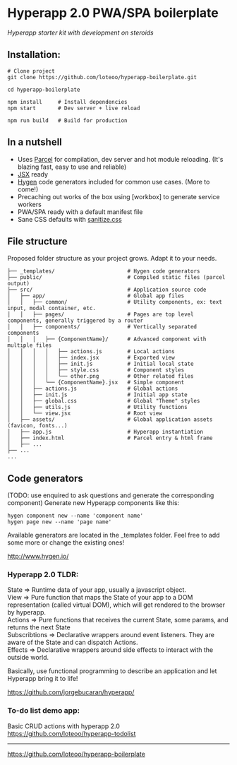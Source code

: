 # Hyperapp 2.0 PWA/SPA boilerplate
*Hyperapp starter kit with development on steroids*  

## Installation: 
```
# Clone project
git clone https://github.com/loteoo/hyperapp-boilerplate.git

cd hyperapp-boilerplate

npm install     # Install dependencies
npm start       # Dev server + live reload
```

```
npm run build   # Build for production
```


 
## In a nutshell
- Uses [Parcel](https://parceljs.org/) for compilation, dev server and hot module reloading.  (It's  blazing fast, easy to use and reliable)
- [JSX](https://reactjs.org/docs/introducing-jsx.html) ready  
- [Hygen](https://www.hygen.io/) code generators included for common use cases. (More to come!)  
- Precaching out works of the box using [workbox] to generate service workers
- PWA/SPA ready with a default manifest file
- Sane CSS defaults with [sanitize.css](https://csstools.github.io/sanitize.css/)



## File structure
Proposed folder structure as your project grows. Adapt it to your needs.

```
├── _templates/                       # Hygen code generators
├── public/                           # Compiled static files (parcel output)
├── src/                              # Application source code
│   ├── app/                          # Global app files
│   │   ├── common/                   # Utility components, ex: text input, modal container, etc.
│   │   ├── pages/                    # Pages are top level components, generally triggered by a router
│   │   ├── components/               # Vertically separated components
│   │   │   ├── {ComponentName}/      # Advanced component with multiple files
│   │   │   │   ├── actions.js        # Local actions
│   │   │   │   ├── index.jsx         # Exported view
│   │   │   │   ├── init.js           # Initial local state
│   │   │   │   ├── style.css         # Component styles
│   │   │   │   └── other.png         # Other related files
│   │   │   └── {ComponentName}.jsx   # Simple component
│   │   ├── actions.js                # Global actions
│   │   ├── init.js                   # Initial app state
│   │   ├── global.css                # Global "Theme" styles
│   │   ├── utils.js                  # Utility functions
│   │   └── view.jsx                  # Root view
│   ├── assets/                       # Global application assets (favicon, fonts...)
│   ├── app.js                        # Hyperapp instantiation
│   ├── index.html                    # Parcel entry & html frame
│   ├── ...
├── ...
...
```




## Code generators
(TODO: use enquired to ask questions and generate the corresponding component)
Generate new Hyperapp components like this:
```
hygen component new --name 'component name'
hygen page new --name 'page name'
```
Available generators are located in the _templates folder. Feel free to add some more or change the existing ones!

 
http://www.hygen.io/





### Hyperapp 2.0 TLDR:

State => Runtime data of your app, usually a javascript object.  
View => Pure function that maps the State of your app to a DOM representation (called virtual DOM), which will get rendered to the browser by hyperapp.  
Actions => Pure functions that receives the current State, some params, and returns the next State  
Subscribtions => Declarative wrappers around event listeners. They are aware of the State and can dispatch Actions.  
Effects => Declarative wrappers around side effects to interact with the outside world.  

Basically, use functional programming to describe an application and let Hyperapp bring it to life!  

https://github.com/jorgebucaran/hyperapp/




### To-do list demo app:
Basic CRUD actions with hyperapp 2.0  
https://github.com/loteoo/hyperapp-todolist


---  


https://github.com/loteoo/hyperapp-boilerplate


